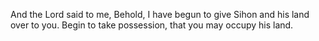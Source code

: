 And the Lord said to me, Behold, I have begun to give Sihon and his land over to you. Begin to take possession, that you may occupy his land.
